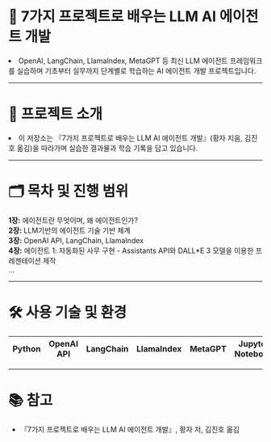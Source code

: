 # 🤖 7가지 프로젝트로 배우는 LLM AI 에이전트 개발
 <li> OpenAI, LangChain, LlamaIndex, MetaGPT 등 최신 LLM 에이전트 프레임워크를 실습하며 기초부터 실무까지 단계별로 학습하는 AI 에이전트 개발 프로젝트입니다.

<hr>

# 📖 프로젝트 소개
<li> 이 저장소는 『7가지 프로젝트로 배우는 LLM AI 에이전트 개발』(황자 지음, 김진호 옮김)을 따라가며 실습한 결과물과 학습 기록을 담고 있습니다.

<hr>

# 🗂️ 목차 및 진행 범위
**1장:** 에이전트란 무엇이며, 왜 에이전트인가?</br>
**2장:** LLM기반의 에이전트 기술 기반 체계</br>
**3장:** OpenAI API, LangChain, LlamaIndex</br>
**4장:** 에이전트 1: 자동화된 사무 구현 - Assistants API와 DALL*E 3 모델을 이용한 프레젠테이션 제작</br>
...

<hr>

# 🛠️ 사용 기술 및 환경

| Python | OpenAI API | LangChain | LlamaIndex | MetaGPT | Jupyter Notebook |
|--------|------------|-----------|------------|---------|------------------|

<hr>

# 📚 참고

- 『7가지 프로젝트로 배우는 LLM AI 에이전트 개발』, 황자 저, 김진호 옮김
